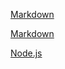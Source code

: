 [Markdown](https://es.wikipedia.org/wiki/Markdown) 

[Markdown](https://es.wikipedia.org/wiki/Markdown) 

[Node.js](https://nodejs.org/hjsahs)